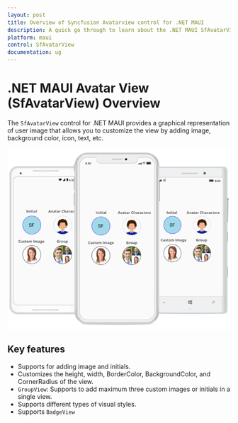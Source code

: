 ```yaml
---
layout: post
title: Overview of Syncfusion Avatarview control for .NET MAUI
description: A quick go through to learn about the .NET MAUI SfAvatarView control and the key features available in it. 
platform: maui
control: SfAvatarView
documentation: ug
---
```


# .NET MAUI Avatar View (SfAvatarView) Overview

The `SfAvatarView` control for .NET MAUI provides a graphical representation of user image that allows you to customize the view by adding image, background color, icon, text, etc.

![.NET MAUI SfAvataraview overview.](Overview_Images/overview.png)

## Key features

* Supports for adding image and initials.
* Customizes the height, width, BorderColor, BackgroundColor, and CornerRadius of the view.
* `GroupView`: Supports to add maximum three custom images or initials in a single view.
* Supports different types of visual styles. 
* Supports `BadgeView`
